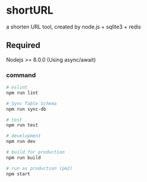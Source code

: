 # shortURL
a shorten URL tool, created by node.js + sqlite3 + redis

## Required
Nodejs >= 8.0.0 (Using async/await)

### command
```bash
# eslint
npm run lint

# Sync Table Schema
npm run sync-db

# test
npm run test

# development
npm run dev

# build for production
npm run build

# run as production (pm2)
npm start
```
